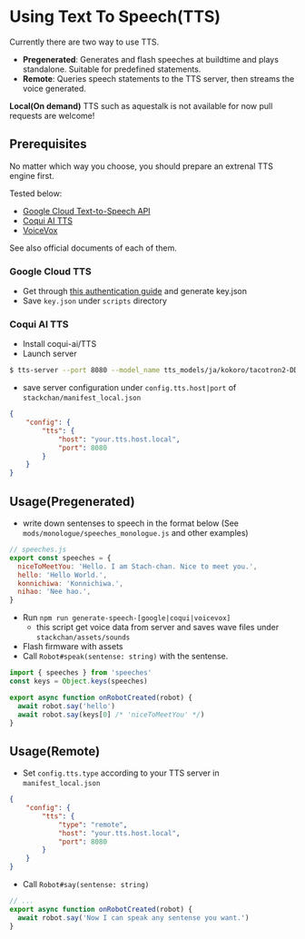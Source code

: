 # Using Text To Speech(TTS)

Currently there are two way to use TTS.

* __Pregenerated__: Generates and flash speeches at buildtime and plays standalone. Suitable for predefined statements.
* __Remote__: Queries speech statements to the TTS server, then streams the voice generated.

__Local(On demand)__ TTS such as aquestalk is not available for now pull requests are welcome!

## Prerequisites

No matter which way you choose, you should prepare an extrenal TTS engine first.

Tested below:

* [Google Cloud Text-to-Speech API](https://cloud.google.com/text-to-speech)
* [Coqui AI TTS](https://github.com/coqui-ai/TTS)
* [VoiceVox](https://github.com/Hiroshiba/voicevox_engine)

See also official documents of each of them.

### Google Cloud TTS

* Get through [this authentication guide](https://cloud.google.com/docs/authentication/getting-started) and generate key.json
* Save `key.json` under `scripts` directory

### Coqui AI TTS

* Install coqui-ai/TTS
* Launch server

```sh
$ tts-server --port 8080 --model_name tts_models/ja/kokoro/tacotron2-DDC
```

* save server configuration under `config.tts.host|port` of `stackchan/manifest_local.json`

```json
{
    "config": {
        "tts": {
            "host": "your.tts.host.local",
            "port": 8080
        }
    }
}
```

## Usage(Pregenerated)

* write down sentenses to speech in the format below (See `mods/monologue/speeches_monologue.js` and other examples)

```javascript
// speeches.js
export const speeches = {
  niceToMeetYou: 'Hello. I am Stach-chan. Nice to meet you.',
  hello: 'Hello World.',
  konnichiwa: 'Konnichiwa.',
  nihao: 'Nee hao.',
}
```

* Run `npm run generate-speech-[google|coqui|voicevox]`
  * this script get voice data from server and saves wave files under `stackchan/assets/sounds`
* Flash firmware with assets
* Call `Robot#speak(sentense: string)` with the sentense.

```javascript
import { speeches } from 'speeches'
const keys = Object.keys(speeches)

export async function onRobotCreated(robot) {
  await robot.say('hello')
  await robot.say(keys[0] /* 'niceToMeetYou' */)
}
```

## Usage(Remote)

* Set `config.tts.type` according to your TTS server in `manifest_local.json`

```json
{
    "config": {
        "tts": {
            "type": "remote",
            "host": "your.tts.host.local",
            "port": 8080
        }
    }
}
```

* Call `Robot#say(sentense: string)`

```javascript
// ...
export async function onRobotCreated(robot) {
  await robot.say('Now I can speak any sentense you want.')
}
```
